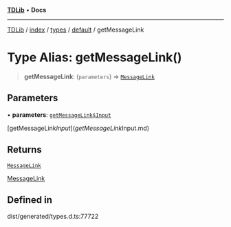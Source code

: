 [**TDLib**](../../../../../../README.md) • **Docs**

***

[TDLib](../../../../../../modules.md) / [index](../../../../../README.md) / [types](../../../README.md) / [default](../README.md) / getMessageLink

# Type Alias: getMessageLink()

> **getMessageLink**: (`parameters`) => [`MessageLink`](MessageLink.md)

## Parameters

• **parameters**: [`getMessageLink$Input`](getMessageLink$Input.md)

[getMessageLink$Input](getMessageLink$Input.md)

## Returns

[`MessageLink`](MessageLink.md)

[MessageLink](MessageLink.md)

## Defined in

dist/generated/types.d.ts:77722
